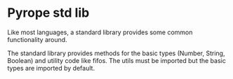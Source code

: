 # Pyrope std lib

Like most languages, a standard library provides some common functionality around.

The standard library provides methods for the basic types (Number, String, Boolean) and utility code like fifos.
The utils must be imported but the basic types are imported by default.


